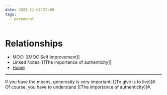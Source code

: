 ```yaml
---
date: 2022-11-01T22:00
tags:
  - permanent
---
```

# Relationships
- MOC: [[MOC Self Improvement]]
- Linked Notes: [[The importance of authenticity]]
- [Home](https://misudashi.ga/)
---------- 
If you have the means, generosity is very important: [[To give is to live]]#. Of course, you have to understand [[The importance of authenticity]]#.